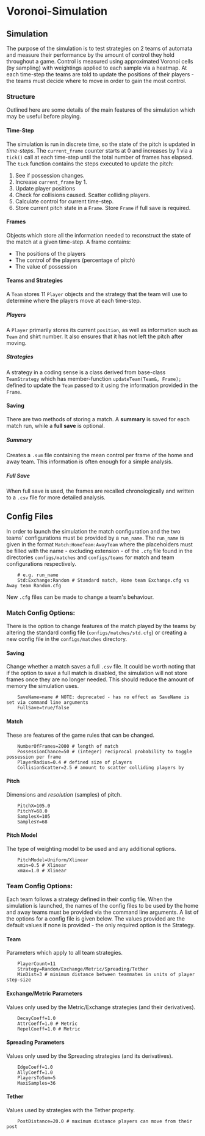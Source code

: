 # Voronoi-Simulation

## Simulation
The purpose of the simulation is to test strategies on 2 teams of automata and measure their performance by the amount of control they hold throughout a game. Control is measured using approximated Voronoi cells (by sampling) with weightings applied to each sample via a heatmap. At each time-step the teams are told to update the positions of their players - the teams must decide where to move in order to gain the most control.

### Structure
Outlined here are some details of the main features of the simulation which may be useful before playing.

#### Time-Step
The simulation is run in discrete time, so the state of the pitch is updated in _time-steps_. The ```current_frame``` counter starts at 0 and increases by 1 via a ```tick()``` call at each time-step until the total number of frames has elapsed. The ```tick``` function contains the steps executed to update the pitch:
1. See if possession changes.
2. Increase ```current_frame``` by 1.
3. Update player positions
4. Check for collisions caused. Scatter colliding players.
5. Calculate control for current time-step.
6. Store current pitch state in a ```Frame```. Store ```Frame``` if full save is required.

#### Frames
Objects which store all the information needed to reconstruct the state of the match at a given time-step. A frame contains:
* The positions of the players
* The control of the players (percentage of pitch)
* The value of possession

#### Teams and Strategies
A ```Team``` stores 11 ```Player``` objects and the strategy that the team will use to determine where the players move at each time-step.

##### Players
A ```Player``` primarily stores its current ```position```, as well as information such as ```Team``` and shirt number. It also ensures that it has not left the pitch after moving.

##### Strategies
A strategy in a coding sense is a class derived from base-class ```TeamStrategy``` which has member-function ```updateTeam(Team&, Frame);``` defined to update the ```Team``` passed to it using the information provided in the ```Frame```. 

#### Saving
There are two methods of storing a match. A **summary** is saved for each match run, while a **full save** is optional.

##### Summary
Creates a ```.sum``` file containing the mean control per frame of the home and away team. This information is often enough for a simple analysis.

##### Full Save
When full save is used, the frames are recalled chronologically and written to a ```.csv``` file for more detailed analysis.


## Config Files
In order to launch the simulation the match configuration and the two teams' configurations must be provided by a ```run_name```. The ```run_name``` is given in the format ```Match:HomeTeam:AwayTeam``` where the placeholders must be filled with the name - excluding extension - of the ```.cfg``` file found in the directories ```configs/matches``` and ```configs/teams``` for match and team configurations respectively.
```
    # e.g. run_name
    Std:Exchange:Random # Standard match, Home team Exchange.cfg vs Away team Random.cfg
```
New ```.cfg``` files can be made to change a team's behaviour.

### Match Config Options: 
There is the option to change features of the match played by the teams by altering the standard config file (```configs/matches/std.cfg```) or creating a new config file in the ```configs/matches``` directory. 

#### Saving
Change whether a match saves a full ```.csv``` file. It could be worth noting that if the option to save a full match is disabled, the simulation will not store frames once they are no longer needed. This should reduce the amount of memory the simulation uses.
```
    SaveName=name # NOTE: deprecated - has no effect as SaveName is set via command line arguments
    FullSave=true/false
```
#### Match
These are features of the game rules that can be changed.
```
    NumberOfFrames=2000 # length of match
    PossessionChance=50 # (integer) reciprocal probability to toggle possession per frame
    PlayerRadius=0.4 # defined size of players
    CollisionScatter=2.5 # amount to scatter colliding players by
```

#### Pitch
Dimensions and _resolution_ (samples) of pitch.
```
    PitchX=105.0
    PitchY=68.0
    SamplesX=105 
    SamplesY=68
```

#### Pitch Model
The type of weighting model to be used and any additional options.
```
    PitchModel=Uniform/Xlinear
    xmin=0.5 # Xlinear
    xmax=1.0 # Xlinear
```

### Team Config Options:
Each team follows a strategy defined in their config file. When the simulation is launched, the names of the config files to be used by the home and away teams must be provided via the command line arguments. A list of the options for a config file is given below. The values provided are the default values if none is provided - the only required option is the Strategy.

#### Team
Parameters which apply to all team strategies.
```
    PlayerCount=11
    Strategy=Random/Exchange/Metric/Spreading/Tether
    MinDist=3 # minimum distance between teammates in units of player step-size
```

#### Exchange/Metric Parameters
Values only used by the Metric/Exchange strategies (and their derivatives).
```
    DecayCoeff=1.0
    AttrCoeff=1.0 # Metric
    RepelCoeff=1.0 # Metric
```

#### Spreading Parameters
Values only used by the Spreading strategies (and its derivatives).
```
    EdgeCoeff=1.0
    AllyCoeff=1.0
    PlayersToSum=5
    MaxiSamples=36
```

#### Tether
Values used by strategies with the Tether property.
```
    PostDistance=20.0 # maximum distance players can move from their post
```



